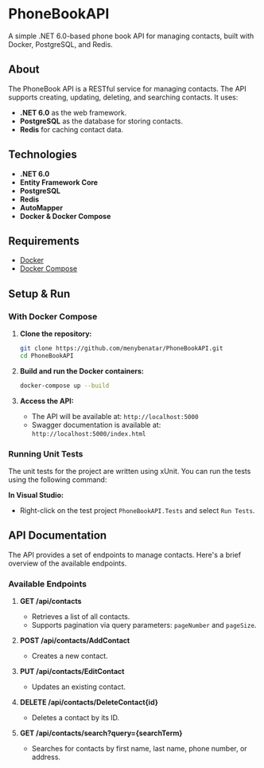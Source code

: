 # PhoneBookAPI

A simple .NET 6.0-based phone book API for managing contacts, built with Docker, PostgreSQL, and Redis.

## About

The PhoneBook API is a RESTful service for managing contacts. The API supports creating, updating, deleting, and searching contacts. It uses:
- **.NET 6.0** as the web framework.
- **PostgreSQL** as the database for storing contacts.
- **Redis** for caching contact data.

## Technologies

- **.NET 6.0**
- **Entity Framework Core**
- **PostgreSQL**
- **Redis**
- **AutoMapper**
- **Docker & Docker Compose**

## Requirements

- [Docker](https://docs.docker.com/get-docker/)
- [Docker Compose](https://docs.docker.com/compose/install/)

## Setup & Run

### With Docker Compose

1. **Clone the repository:**
    ```bash
    git clone https://github.com/menybenatar/PhoneBookAPI.git
    cd PhoneBookAPI
    ```

2. **Build and run the Docker containers:**
    ```bash
    docker-compose up --build
    ```

3. **Access the API:**
    - The API will be available at: `http://localhost:5000`
    - Swagger documentation is available at: `http://localhost:5000/index.html`

### Running Unit Tests

The unit tests for the project are written using xUnit. You can run the tests using the following command:

 **In Visual Studio:**
   - Right-click on the test project `PhoneBookAPI.Tests` and select `Run Tests`.

## API Documentation

The API provides a set of endpoints to manage contacts. Here's a brief overview of the available endpoints.

### Available Endpoints

1. **GET /api/contacts**
   - Retrieves a list of all contacts.
   - Supports pagination via query parameters: `pageNumber` and `pageSize`.

2. **POST /api/contacts/AddContact**
   - Creates a new contact.

3. **PUT /api/contacts/EditContact**
   - Updates an existing contact.

4. **DELETE /api/contacts/DeleteContact{id}**
   - Deletes a contact by its ID.

5. **GET /api/contacts/search?query={searchTerm}**
   - Searches for contacts by first name, last name, phone number, or address.




